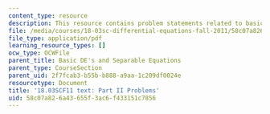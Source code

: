 ```yaml
---
content_type: resource
description: This resource contains problem statements related to basic DE's.
file: /media/courses/18-03sc-differential-equations-fall-2011/58c07a826a43655f3ac6f433151c7856_MIT18_03SCF11_ps1_II_s1q.pdf
file_type: application/pdf
learning_resource_types: []
ocw_type: OCWFile
parent_title: Basic DE's and Separable Equations
parent_type: CourseSection
parent_uid: 2f7fcab3-b55b-b888-a9aa-1c209df0024e
resourcetype: Document
title: '18.03SCF11 text: Part II Problems'
uid: 58c07a82-6a43-655f-3ac6-f433151c7856
---
```

